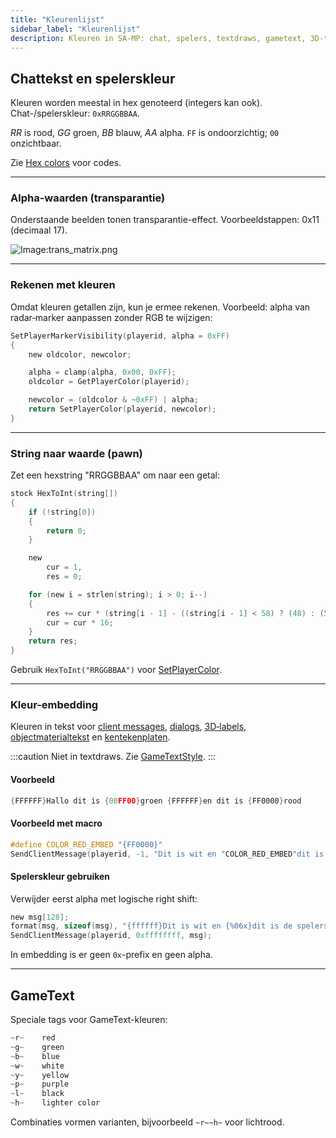 ```yaml
---
title: "Kleurenlijst"
sidebar_label: "Kleurenlijst"
description: Kleuren in SA‑MP: chat, spelers, textdraws, gametext, 3D‑tekst en dialogs (kleur-embedding).
---
```


## Chattekst en spelerskleur

Kleuren worden meestal in hex genoteerd (integers kan ook). Chat-/spelerskleur: `0xRRGGBBAA`.

_RR_ is rood, _GG_ groen, _BB_ blauw, _AA_ alpha. `FF` is ondoorzichtig; `00` onzichtbaar.

Zie [Hex colors](hexcolors) voor codes.

---

### Alpha-waarden (transparantie)

Onderstaande beelden tonen transparantie-effect. Voorbeeldstappen: 0x11 (decimaal 17).

![Image:trans_matrix.png](https://assets.open.mp/assets/images/colorList/transparency/trans_matrix.png)

---

### Rekenen met kleuren

Omdat kleuren getallen zijn, kun je ermee rekenen. Voorbeeld: alpha van radar‑marker aanpassen zonder RGB te wijzigen:

```c
SetPlayerMarkerVisibility(playerid, alpha = 0xFF)
{
    new oldcolor, newcolor;

    alpha = clamp(alpha, 0x00, 0xFF);
    oldcolor = GetPlayerColor(playerid);

    newcolor = (oldcolor & ~0xFF) | alpha;
    return SetPlayerColor(playerid, newcolor);
}
```

---

### String naar waarde (pawn)

Zet een hexstring "RRGGBBAA" om naar een getal:

```c
stock HexToInt(string[])
{
    if (!string[0])
    {
        return 0;
    }

    new
        cur = 1,
        res = 0;

    for (new i = strlen(string); i > 0; i--)
    {
        res += cur * (string[i - 1] - ((string[i - 1] < 58) ? (48) : (55)));
        cur = cur * 16;
    }
    return res;
}
```

Gebruik `HexToInt("RRGGBBAA")` voor [SetPlayerColor](../functions/SetPlayerColor).

---

### Kleur-embedding

Kleuren in tekst voor [client messages](../functions/SendClientMessage), [dialogs](../functions/ShowPlayerDialog), [3D‑labels](../functions/Create3DTextLabel), [objectmaterialtekst](../functions/SetObjectMaterialText) en [kentekenplaten](../functions/SetVehicleNumberPlate).

:::caution
Niet in textdraws. Zie [GameTextStyle](../resources/gametextstyles).
:::

#### Voorbeeld

```c
{FFFFFF}Hallo dit is {00FF00}groen {FFFFFF}en dit is {FF0000}rood
```

#### Voorbeeld met macro

```c
#define COLOR_RED_EMBED "{FF0000}"
SendClientMessage(playerid, -1, "Dit is wit en "COLOR_RED_EMBED"dit is rood.");
```

#### Spelerskleur gebruiken

Verwijder eerst alpha met logische right shift:

```c
new msg[128];
format(msg, sizeof(msg), "{ffffff}Dit is wit en {%06x}dit is de spelerskleur!", GetPlayerColor(playerid) >>> 8);
SendClientMessage(playerid, 0xffffffff, msg);
```

In embedding is er geen `0x`-prefix en geen alpha.

---

## GameText

Speciale tags voor GameText-kleuren:

```c
~r~    red
~g~    green
~b~    blue
~w~    white
~y~    yellow
~p~    purple
~l~    black
~h~    lighter color
```

Combinaties vormen varianten, bijvoorbeeld `~r~~h~` voor lichtrood.


